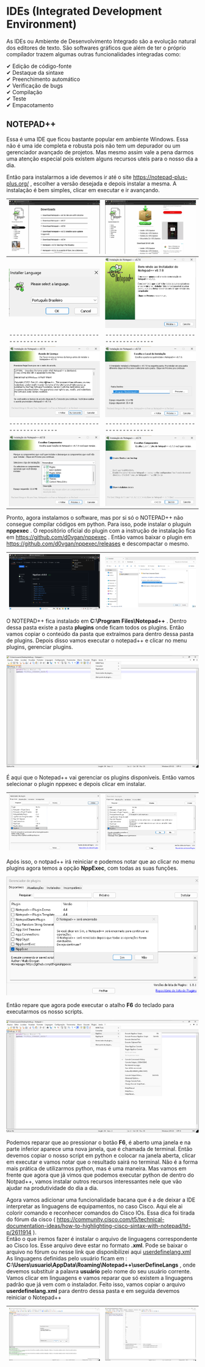 # IDEs (Integrated Development Environment)

As IDEs ou Ambiente de Desenvolvimento Integrado são a evolução natural dos editores de texto. São softwares gráficos que além de ter o próprio compilador trazem algumas outras funcionalidades integradas como:  

✔ Edição de código-fonte  
✔ Destaque da sintaxe  
✔ Preenchimento automático  
✔ Verificação de bugs  
✔ Compilação  
✔ Teste  
✔ Empacotamento  

## NOTEPAD++

Essa é uma IDE que ficou bastante popular em ambiente Windows. Essa não é uma ide completa e robusta pois não tem um depurador ou um gerenciador avançado de projetos. Mas mesmo assim vale a pena darmos uma atenção especial pois existem alguns recursos uteis para o nosso dia a dia.  

Então para instalarmos a ide devemos ir até o site https://notepad-plus-plus.org/ , escolher a versão desejada e depois instalar a mesma. A instalação é bem simples, clicar em executar e ir avançando.  

| ![NOTEPAD++](Imagens/notepad++/01.png) | ![NOTEPAD++](Imagens/notepad++/02.png) |
|----------------------------------------|----------------------------------------|
| ![NOTEPAD++](Imagens/notepad++/03.png) | ![NOTEPAD++](Imagens/notepad++/04.png) |
|----------------------------------------|----------------------------------------|
| ![NOTEPAD++](Imagens/notepad++/05.png) | ![NOTEPAD++](Imagens/notepad++/06.png) |
|----------------------------------------|----------------------------------------|
| ![NOTEPAD++](Imagens/notepad++/07.png) | ![NOTEPAD++](Imagens/notepad++/08.png) |  

Pronto, agora instalamos o software, mas por si só o NOTEPAD++ não consegue compilar códigos em python. Para isso, pode instalar o pluguin **nppexec** . O repositório oficial do plugin com a instrução de instalação fica em https://github.com/d0vgan/nppexec . Então vamos baixar o plugin em https://github.com/d0vgan/nppexec/releases e descompactar o mesmo.  

| ![NOTEPAD++](Imagens/notepad++/09.png) | ![NOTEPAD++](Imagens/notepad++/10.png) | 
|----------------------------------------|----------------------------------------|

O NOTEPAD++ fica instalado em **C:\Program Files\Notepad++** . Dentro dessa pasta existe a pasta **plugins** onde ficam todos os plugins. Então vamos copiar o conteúdo da pasta que extraímos para dentro dessa pasta de plugins. Depois disso vamos executar o notepad++ e clicar no menu plugins, gerenciar plugins.  

![NOTEPAD++](Imagens/notepad++/11.png)  

É aqui que o Notepad++ vai gerenciar os plugins disponíveis. Então vamos selecionar o plugin nppexec e depois clicar em instalar.  

| ![NOTEPAD++](Imagens/notepad++/12.png) | ![NOTEPAD++](Imagens/notepad++/13.png) |
|----------------------------------------|----------------------------------------|    

Após isso, o notpad++ irá reiniciar e podemos notar que ao clicar no menu plugins agora temos a opção **NppExec**, com todas as suas funções.  

![NOTEPAD++](Imagens/notepad++/13.png)  

Então repare que agora pode executar o atalho **F6** do teclado para executarmos os nosso scripts.  

![NOTEPAD++](Imagens/notepad++/14.png)  

Podemos reparar que ao pressionar o botão **F6**, é aberto uma janela e na parte inferior aparece uma nova janela, que é chamada de terminal. Então devemos copiar o nosso script em python e colocar na janela aberta, clicar em executar e vamos notar que o resultado sairá no terminal. Não é a forma mais prática de utilizarmos python, mas é uma maneira. Mas vamos em frente que agora que já vimos que podemos executar python de dentro do Notpad++, vamos instalar outros recursos interessantes nele que vão ajudar na produtividade do dia a dia.  

Agora vamos adicionar uma funcionalidade bacana que é a de deixar a IDE interpretar as linguagens de equipamentos, no caso Cisco. Aqui ele ai colorir comando e reconhecer comandos do Cisco IOs. Essa dica foi tirada do fórum da cisco ( https://community.cisco.com/t5/technical-documentation-ideas/how-to-highlighting-cisco-sintax-with-notepad/td-p/2611914 ).  
Então o que iremos fazer é instalar o arquivo de linguagens correspondente ao Cisco Ios. Esse arquivo deve estar no formato **.xml**. Pode se baixar o arquivo no fórum ou nesse link que disponibilizei aqui [userdefinelang.xml](Arquivos/userdefinelang.xml)  
As linguagens definidas pelo usuário ficam em : **C:\Users\usuario\AppData\Roaming\Notepad++\userDefineLangs** , onde devemos substituir a palavra **usuário** pelo nome do seu usuário corrente. Vamos clicar em linguagens e vamos reparar que só existem a linguagens padrão que já vem com o instalador. Feito isso, vamos copiar o arquivo **userdefinelang.xml** para dentro dessa pasta e em seguida devemos reiniciar o Notepad++

| ![NOTEPAD++](Imagens/notepad++/15.png) | ![NOTEPAD++](Imagens/notepad++/16.png) |
|----------------------------------------|----------------------------------------|

